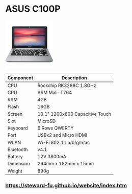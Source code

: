 # ASUS C100P
![Alt text](imgs/main.jpg)
  
|Component|Description                      |
|---------|---------------------------------|
|CPU      |Rockchip RK3288C 1.8GHz          |
|GPU      |ARM Mali-T764                    |
|RAM      |4GB                              |
|Flash    |16GB                             |
|Screen   |10.1" 1200x800 Capacitive Touch  |
|Slot     |MicroSD                          |
|Keyboard |6 Rows QWERTY                    |
|Port     |USBx2 and Micro HDMI             |
|WLAN     |Wi-Fi 802.11 a/b/g/n/ac          |
|Bluetooth|v4.1                             |
|Battery  |12V 3800mA                       |
|Dimension|264mm x 182mm x 15mm             |
|Weight   |890g                             |

### https://steward-fu.github.io/website/index.htm
